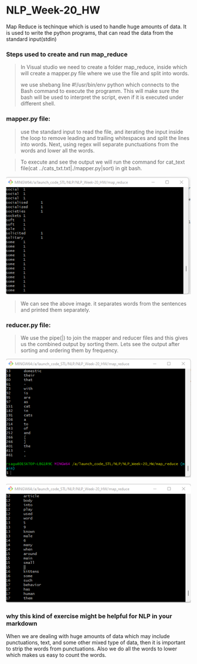 # NLP_Week-20_HW


Map Reduce is techinque which is used to handle huge amounts of data. It is used to write the python programs, that can read the data from the standard input(stdin)

### Steps used to create and run map_reduce
> In Visual studio we need to create a folder map_reduce, inside which will create a mapper.py file where we use the file and split into words.
> 
> we use shebang line #!/usr/bin/env python which connects to the Bash command to execute the programm. This will make sure the bash will be used to interpret the script, even if it is executed under different shell.
> 
### mapper.py file:
>use the standard input to read the file, and iterating the input inside the loop to remove leading and trailing whitespaces and split the lines into words. Next, using regex will separate punctuations from the words and lower all the words.

>To execute and see the output we will run the command for cat_text file(cat ../cats_txt.txt|./mapper.py|sort) in git bash.

![mapper](images_map_reduce/mapper.py_Screenshot%202022-02-17%20.png)

> We can see the above image. it separates words from the sentences and printed them separately.

### reducer.py file:
> We use the pipe(|) to join the mapper and reducer files and this gives us the combined output by sorting them.
> Lets see the output after sorting and ordering them by frequency.


![reducer](images_map_reduce/reducer.py_Screenshot%202022-02-17%20161150.png)




![reducer_2](images_map_reduce/reducer.py_2_Screenshot%202022-02-17%20161350.png)


### why this kind of exercise might be helpful for NLP in your markdown
When we are dealing with huge amounts of data which may include punctuations, text, and some other mixed type of data, then it is important to strip the words from punctuations.
Also we do all the words to lower which makes us easy to count the words.

